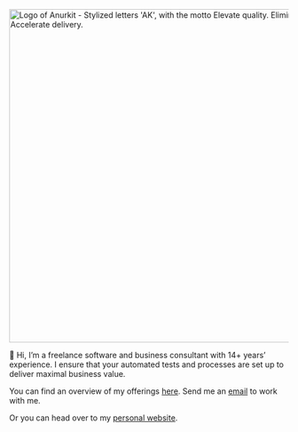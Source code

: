 <img src="https://github.com/user-attachments/assets/baad9a3a-6efa-46fc-920f-e672c11ac339" alt="Logo of Anurkit - Stylized letters 'AK', with the motto Elevate quality. Eliminate waste. Accelerate delivery." style="width: 600px; display: block; margin: 0 auto;"/>



👋 Hi, I’m a freelance software and business consultant with 14+ years’ experience. I ensure that your automated tests and processes are set up to deliver maximal business value.

You can find an overview of my offerings [here](https://anukrit.de). Send me an [email](mailto:ak@anukrit.de) to work with me. 



Or you can head over to my [personal website](https://anupam.de/about).  
